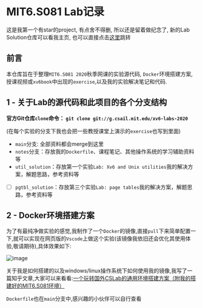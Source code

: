 # MIT6.S081 Lab记录

这是我第一个有star的project, 有点舍不得删, 所以还是留着做纪念了, 新的Lab Solution仓库可以看我主页, 也可以直接点击[这里](https://github.com/CalvinHaynes/MIT6.S081LabSolution)跳转

## 前言

本仓库旨在于整理`MIT6.S081 2020`秋季网课的实验源代码, `Docker`环境搭建方案, 授课视频或`xv6book`中出现的`exercise`,以及我的实验解决笔记和代码.

## 1 - 关于Lab的源代码和此项目的各个分支结构

**官方Git仓库`clone`命令： `git clone git://g.csail.mit.edu/xv6-labs-2020`**

(在每个实验的分支下我也会把一些教授课堂上演示的`exercise`也写到里面)

- `main`分支: 全部资料都会merge到这里
- `notes`分支：存放我的`Dockerfile`、课程笔记、其他操作系统的学习辅助资料等
- `util_solution`：存放第一个实验`Lab: Xv6 and Unix utilities`我的解决方案，解题思路，参考资料等
- [ ] `pgtbl_solution`：存放第三个实验`Lab: page tables`我的解决方案，解题思路，参考资料等

## 2 - Docker环境搭建方案

为了有最纯净做实验的感觉,我制作了一个`Docker`的镜像,直接`pull`下来简单配置一下,就可以实现在网页版的`Vscode`上做这个实验(该镜像我依旧还会优化其使用体验,敬请期待),具体效果如下:

![image](https://xf233.oss-cn-hangzhou.aliyuncs.com/CalvinHaynesBlogImage/image.5l840ak5vw00.png)

关于我是如何搭建的以及windows/linux操作系统下如何使用我的镜像,我写了一篇知乎文章,大家可以来看看:[一个玩转国外CSLab的通用环境搭建方案（附我的搭建好的MIT6.S081环境）](https://zhuanlan.zhihu.com/p/449687883)

`Dockerfile`也在`main`分支中,感兴趣的小伙伴可以自行查看

